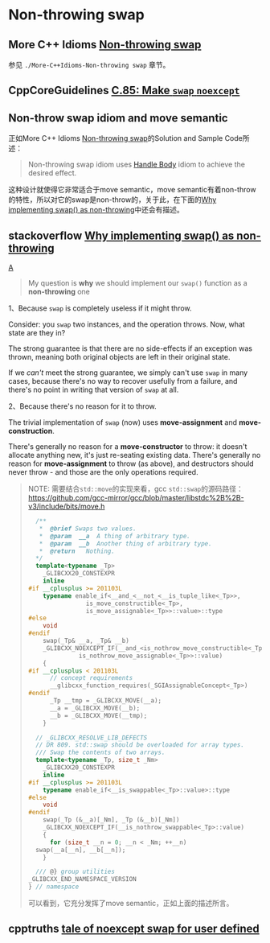 # Non-throwing swap



## More C++ Idioms [Non-throwing swap](https://en.wikibooks.org/wiki/More_C%2B%2B_Idioms/Non-throwing_swap)

参见 `./More-C++Idioms-Non-throwing swap` 章节。

## CppCoreGuidelines [C.85: Make `swap` `noexcept`](https://github.com/isocpp/CppCoreGuidelines/blob/master/CppCoreGuidelines.md#Rc-swap-noexcept)





## Non-throw swap idiom and move semantic

正如More C++ Idioms [Non-throwing swap](https://en.wikibooks.org/wiki/More_C%2B%2B_Idioms/Non-throwing_swap)的Solution and Sample Code所述：

> Non-throwing swap idiom uses [Handle Body](https://en.wikibooks.org/wiki/More_C%2B%2B_Idioms/Handle_Body) idiom to achieve the desired effect.

这种设计就使得它非常适合于move semantic，move semantic有着non-throw的特性，所以对它的swap是non-throw的，关于此，在下面的[Why implementing swap() as non-throwing](https://stackoverflow.com/questions/44042043/why-implementing-swap-as-non-throwing)中还会有描述。



## stackoverflow [Why implementing swap() as non-throwing](https://stackoverflow.com/questions/44042043/why-implementing-swap-as-non-throwing)

[A](https://stackoverflow.com/a/44042914)

> My question is **why** we should implement our `swap()` function as a **non-throwing** one

1、Because `swap` is completely useless if it might throw.

Consider: you `swap` two instances, and the operation throws. Now, what state are they in?

The strong guarantee is that there are no side-effects if an exception was thrown, meaning both original objects are left in their original state.

If we *can't* meet the strong guarantee, we simply can't use `swap` in many cases, because there's no way to recover usefully from a failure, and there's no point in writing that version of `swap` at all.

2、Because there's no reason for it to throw.

The trivial implementation of `swap` (now) uses **move-assignment** and **move-construction**.

There's generally no reason for a **move-constructor** to throw: it doesn't allocate anything new, it's just re-seating existing data. There's generally no reason for **move-assignment** to throw (as above), and destructors should never throw - and those are the only operations required.

> NOTE: 需要结合`std::move`的实现来看，gcc `std::swap`的源码路径：https://github.com/gcc-mirror/gcc/blob/master/libstdc%2B%2B-v3/include/bits/move.h
>
> ```c++
>   /**
>    *  @brief Swaps two values.
>    *  @param  __a  A thing of arbitrary type.
>    *  @param  __b  Another thing of arbitrary type.
>    *  @return   Nothing.
>   */
>   template<typename _Tp>
>     _GLIBCXX20_CONSTEXPR
>     inline
> #if __cplusplus >= 201103L
>     typename enable_if<__and_<__not_<__is_tuple_like<_Tp>>,
> 			      is_move_constructible<_Tp>,
> 			      is_move_assignable<_Tp>>::value>::type
> #else
>     void
> #endif
>     swap(_Tp& __a, _Tp& __b)
>     _GLIBCXX_NOEXCEPT_IF(__and_<is_nothrow_move_constructible<_Tp>,
> 				is_nothrow_move_assignable<_Tp>>::value)
>     {
> #if __cplusplus < 201103L
>       // concept requirements
>       __glibcxx_function_requires(_SGIAssignableConcept<_Tp>)
> #endif
>       _Tp __tmp = _GLIBCXX_MOVE(__a);
>       __a = _GLIBCXX_MOVE(__b);
>       __b = _GLIBCXX_MOVE(__tmp);
>     }
> 
>   // _GLIBCXX_RESOLVE_LIB_DEFECTS
>   // DR 809. std::swap should be overloaded for array types.
>   /// Swap the contents of two arrays.
>   template<typename _Tp, size_t _Nm>
>     _GLIBCXX20_CONSTEXPR
>     inline
> #if __cplusplus >= 201103L
>     typename enable_if<__is_swappable<_Tp>::value>::type
> #else
>     void
> #endif
>     swap(_Tp (&__a)[_Nm], _Tp (&__b)[_Nm])
>     _GLIBCXX_NOEXCEPT_IF(__is_nothrow_swappable<_Tp>::value)
>     {
>       for (size_t __n = 0; __n < _Nm; ++__n)
> 	swap(__a[__n], __b[__n]);
>     }
> 
>   /// @} group utilities
> _GLIBCXX_END_NAMESPACE_VERSION
> } // namespace
> ```
>
> 可以看到，它充分发挥了move semantic，正如上面的描述所言。



## cpptruths [tale of noexcept swap for user defined](http://cpptruths.blogspot.com/2011/09/tale-of-noexcept-swap-for-user-defined.html)